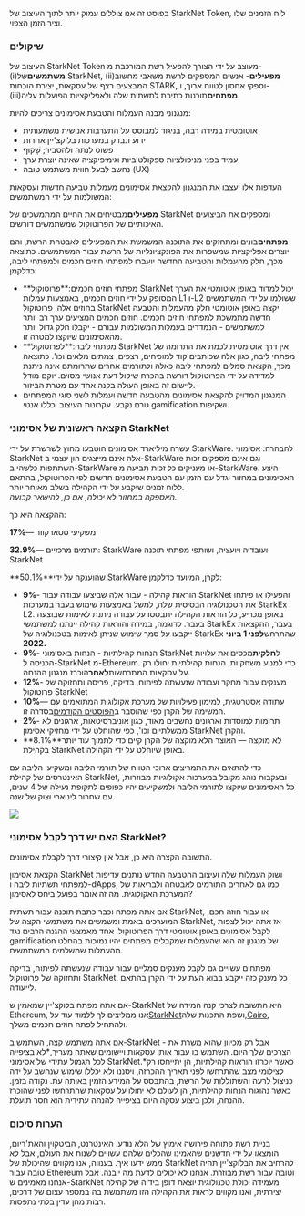 בפוסט זה אנו צוללים עמוק יותר לתוך העיצוב של StarkNet Token, לוח הזמנים שלו וציר הזמן הצפוי.

### שיקולים

העיצוב של StarkNet Token מעוצב על ידי הצורך להפעיל רשת המורכבת מ-(i)**משתמשים**של StarkNet, (ii)**מפעילים**- אנשים המספקים לרשת משאבי מחשוב המבצעים רצף של עסקאות, יצירת הוכחות STARK, וספקי אחסון לטווח ארוך, ו-(iii)**מפתחים**תוכנות כתיבת לתשתית שלה ולאפליקציות הפועלות עליה.

מנגנוני מבנה העמלות והטבעת אסימונים צריכים להיות:

* אוטומטית במידה רבה, בניגוד למבוסס על התערבות אנושית משמעותית
* ידוע ונבדק במערכות בלוקצ'יין אחרות
* פשוט לנתח ולהסביר; שָׁקוּף
* עמיד בפני מניפולציות ספקולטיביות וגימיפיקציה שאינה יוצרת ערך
* נחשב לבעל חווית משתמש טובה (UX)

העדפות אלו יעצבו את המנגנון להקצאת אסימונים מעמלות טביעה חדשות ועסקאות המשולמות על ידי המשתמשים:

**מפעילים**מבטיחים את החיים המתמשכים של StarkNet ומספקים את הביצועים האיכותיים של הפרוטוקול שמשתמשים דורשים.

**מפתחים**בונים ומתחזקים את התוכנה המשמשת את המפעילים לאבטחת הרשת, והם יוצרים אפליקציות שמשפרות את הפונקציונליות של הרשת עבור המשתמשים. כתוצאה מכך, חלק מהעמלות והטביעה החדשה יועברו למפתחי חוזים חכמים ולמפתחי ליבה, כדלקמן:

* **מפתחי חוזים חכמים:**פרוטוקול StarkNet יכול למדוד באופן אוטומטי את הערך המסופק על ידי חוזים חכמים, באמצעות עמלות L1 ו-L2 ששולמו על ידי המשתמשים בחוזים אלה. פרוטוקול StarkNet יקצה באופן אוטומטי חלק מהעמלות והטבעה חדשה מתמשכת למפתחי חוזים חכמים. חוזים חכמים המציעים ערך רב יותר למשתמשים - הנמדדים בעמלות המשולמות עבורם - יקבלו חלק גדול יותר מהאסימונים שיוקצו למטרה זו.
* **מפתחי ליבה:**לפרוטוקול StarkNet אין דרך אוטומטית לכמת את התרומה של מפתחי ליבה, כגון אלה שכותבים קוד למוכיחים, רצפים, צמתים מלאים וכו'. כתוצאה מכך, הקצאת סמלים למפתחי ליבה כאלה ולתורמים אחרים שתרומתם אינה ניתנת למדידה על ידי הפרוטוקול דורשת בהכרח שיקול דעת אנושי מסוים. יוקם מודל ליישום זה באופן העולה בקנה אחד עם מטרת הביזור.
* המנגנון המדויק להקצאת אסימונים מהטבעה חדשה ועמלות לשני סוגי המפתחים טרם נקבע. עקרונות העיצוב יכללו אנטי gamification ושקיפות.

### הקצאה ראשונית של אסימוני StarkNet

עשרה מיליארד אסימונים הוטבעו מחוץ לשרשרת על ידי StarkWare. להבהרה: אסימוני StarkNet אלה אינם מייצגים הון עצמי ב-StarkWare וגם אינם מספקים זכות השתתפות כלשהי ב-StarkWare או מעניקים כל זכות תביעה מ-StarkWare. היצע האסימונים במחזור יגדל עם הזמן עם הטבעת אסימונים חדשים לפי הפרוטוקול, בהתאם ללוח זמנים שיקבע על ידי הקהילה בשלב מאוחר יותר.\
*האספקה במחזור לא יכולה, אם כן, להישאר קבועה.*

ההקצאה היא כך:

**17%**— משקיעי סטארקוור

**32.9%**— תורמים מרכזיים: StarkWare ועובדיה ויועציה, ושותפי מפתחי תוכנה StarkNet

**50.1%**שהוענקה על ידי StarkWare לקרן, המיועד כדלקמן:

* **9%**- הוראות קהילה - עבור אלה שביצעו עבודה עבור StarkNet והפעילו או פיתחו את הטכנולוגיה הבסיסית שלה, למשל באמצעות שימוש בעבר במערכות StarkEx L2. באופן מכריע, כל הוראות הקהילה יתבססו על עבודה ניתנת לאימות שבוצעה בעבר. לדוגמה, במידה והוראות קהילה יינתנו למשתמשי StarkEx בעבר, ההקצאות ייקבעו על סמך שימוש שניתן לאימות בטכנולוגיה של StarkEx שהתרחש**לפני 1 ביוני 2022.**
* **9%**- הנחות קהילתיות - הנחות באסימוני StarkNet ל**חלקית**מכסים את עלויות הכניסה ל-StarkNet מ-Ethereum. כדי למנוע משחקיות, הנחות קהילתיות יחולו רק על עסקאות המתרחשות**לאחר**הוכרז מנגנון ההנחה.
* **12%**- מענקים עבור מחקר ועבודה שנעשתה לפיתוח, בדיקה, פריסה ותחזוקה של פרוטוקול StarkNet
* **10%**— עתודה אסטרטגית, למימון פעילויות של מערכת אקולוגית המתואמים עם המשימה של הקרן כפי שהוסבר ב[הפוסטים הקודמים](https://medium.com/@starkware/part-2-a-decentralization-and-governance-proposal-for-starknet-23e335645778)בסדרה זו.
* **2%**- תרומות למוסדות וארגונים נחשבים מאוד, כגון אוניברסיטאות, ארגונים לא ממשלתיים וכו', כפי שהוחלט על ידי מחזיקי אסימון StarkNet והקרן.
* **8.1%**לא מוקצה — האוצר הלא מוקצה של הקרן קיים כדי לתמוך עוד יותר בקהילת StarkNet באופן שיוחלט על ידי הקהילה.

כדי להתאים את התמריצים ארוכי הטווח של תורמי הליבה ומשקיעי הליבה עם האינטרסים של קהילת StarkNet, ובעקבות נוהג מקובל במערכות אקולוגיות מבוזרות, כל האסימונים שיוקצו לתורמי הליבה ולמשקיעים יהיו כפופים לתקופת נעילה של 4 שנים, עם שחרור ליניארי וצוק של שנה.

![](/assets/1_qcosthgskfd-q6bn3yzghq-1.png)

### האם יש דרך לקבל אסימוני StarkNet?

התשובה הקצרה היא כן, אבל אין קיצורי דרך לקבלת אסימונים.

הקצאת אסימון StarkNet ושוק העמלות שלה ועיצוב ההטבעה החדש נותנים עדיפות למפתחי תשתיות ליבה ו-dApps, כמו גם לאחרים התורמים לאבטחה ולבריאות של המערכת האקולוגית. מה זה אומר בפועל ביחס לאסימון?

אם אתה מפתח וכבר כתבת תוכנה עבור תשתית StarkNet, או עבור חוזה חכם, המוערכים באמת ומשמשים את משתמשי הקצה של StarkNet, אז אתה יכול לצפות לקבל אסימונים באופן אוטומטי דרך הפרוטוקול. אחד מאמצעי ההגנה הרבים נגד gamification של מנגנון זה הוא שהעמלות שמקבלים מפתחים יהיו נמוכות בהחלט מהעמלות שמשלמים המשתמשים.

מפתחים עשויים גם לקבל מענקים סמליים עבור עבודה שנעשתה לפיתוח, בדיקה ותחזוקה של פרוטוקול StarkNet. כל מענק כזה ייקבע בבוא העת על ידי הקרן בהתאם לייעודה.

אם אתה מפתח בלוקצ'יין שמאמין ש-StarkNet היא התשובה לצרכי קנה המידה של Ethereum, אנו ממליצים לך ללמוד עוד על[StarkNet](https://starknet.io/)ושפת התכנות שלה,[Cairo](https://www.cairo-lang.org/), ולהתחיל לפתח חוזים חכמים משלך.

אם אתה משתמש קצה, השתמש ב-StarkNet - אבל רק מכיוון שהוא משרת את הצרכים שלך היום. השתמש בו עבור אותן עסקאות ויישומים שאתה מעריך,*לא בציפייה לכל תגמול עתידי של אסימוני StarkNet.*כאשר יוכרזו הוראות קהילתיות, הן יתייחסו רק לצילומי מצב שהתרחשו לפני תאריך ההכרזה, ויסננו ולא יכללו שימוש שנחשב על ידה כניצול לרעה והשתוללות של הרשת, בהתבסס על המידע הזמין באותה עת. נקודה בזמן. כאשר נהוגות הנחות קהילתיות, הן לעולם לא יחולו על עסקאות שהתרחשו לפני שהוכרז ההנחה, ולכן ביצוע עסקה היום בציפייה להנחה עתידית הוא חסר תועלת.

### הערות סיכום

בניית רשת פתוחה פירושה אימוץ של הלא נודע. האינטרנט, הביטקוין והאת'ריום, הומצאו על ידי חדשנים שהאמינו שהכלים שלהם עשויים לשנות את העולם, אבל לא ממש ידעו איך. בענווה, אנו מקווים שהיכולת של StarkNet להרחיב את הבלוקצ'יין תהיה טובה עבור Ethereum וטובה עבור רשת מבוזרת. אנחנו לא יכולים לדעת מה ייבנה. אבל אנחנו מאמינים ש-StarkNet מעמידה יכולת טכנולוגית יוצאת דופן בידיה של קהילה יצירתית, ואנו מקווים לראות את הקהילה הזו משתמשת בה במספר עצום של דרכים, רבות מהן עדין בלתי נתפסות.